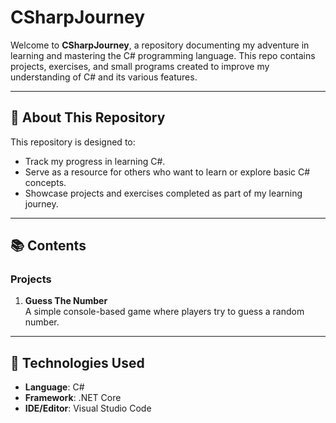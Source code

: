 # CSharpJourney

Welcome to **CSharpJourney**, a repository documenting my adventure in learning and mastering the C# programming language. This repo contains projects, exercises, and small programs created to improve my understanding of C# and its various features.

---

## 🚀 About This Repository

This repository is designed to:
- Track my progress in learning C#.
- Serve as a resource for others who want to learn or explore basic C# concepts.
- Showcase projects and exercises completed as part of my learning journey.

---

## 📚 Contents

### Projects
1. **Guess The Number**  
   A simple console-based game where players try to guess a random number.


---

## 🔧 Technologies Used

- **Language**: C#
- **Framework**: .NET Core
- **IDE/Editor**: Visual Studio Code
